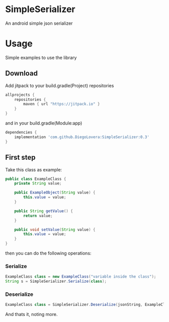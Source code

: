 # SimpleSerializer
An android simple json serializer

# Usage
Simple examples to use the library

## Download
Add jitpack to your build.gradle(Project) repositories
```gradle
allprojects {
    repositories {
        maven { url "https://jitpack.io" }
    }
}
```
and in your build.gradle(Module:app)
```gradle
dependencies {
    implementation 'com.github.DiegoLovera:SimpleSerializer:0.3'
}
```
## First step
Take this class as example:
```java
public class ExampleClass {
    private String value;

    public ExampleObject(String value) {
        this.value = value;
    }

    public String getValue() {
        return value;
    }

    public void setValue(String value) {
        this.value = value;
    }
}
```
then you can do the following operations:
### Serialize
```java
ExampleClass class = new ExampleClass("variable inside the class");
String s = SimpleSerializer.Serialize(class);
```
### Deserialize
```java
ExampleClass class = SimpleSerializer.Deserialize(jsonString, ExampleClass.class);
```

And thats it, noting more.

